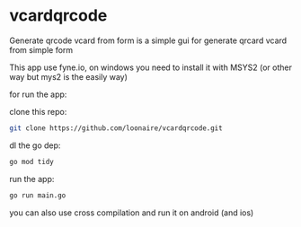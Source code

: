 # vcardqrcode
Generate qrcode vcard from form is a simple gui for generate qrcard vcard from simple form

This app use fyne.io, on windows you need to install it with MSYS2 (or other way but mys2 is the easily way)

for run the app:

clone this repo:
```sh
git clone https://github.com/loonaire/vcardqrcode.git
```
dl the go dep:
```sh
go mod tidy
```
run the app:
```sh
go run main.go
```

you can also use cross compilation and run it on android (and ios)
